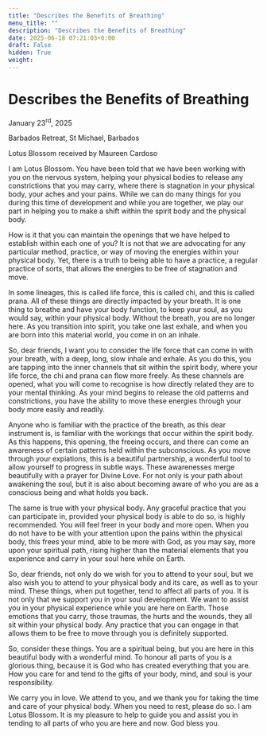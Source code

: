```yaml
---
title: "Describes the Benefits of Breathing"
menu_title: ""
description: "Describes the Benefits of Breathing"
date: 2025-06-18 07:21:03+0:00
draft: False
hidden: True
weight:
---
```

# Describes the Benefits of Breathing

January 23<sup>rd</sup>, 2025

Barbados Retreat, St Michael, Barbados

Lotus Blossom received by Maureen Cardoso

I am Lotus Blossom. You have been told that we have been working with you on the nervous system, helping your physical bodies to release any constrictions that you may carry, where there is stagnation in your physical body, your aches and your pains. While we can do many things for you during this time of development and while you are together, we play our part in helping you to make a shift within the spirit body and the physical body.

How is it that you can maintain the openings that we have helped to establish within each one of you? It is not that we are advocating for any particular method, practice, or way of moving the energies within your physical body. Yet, there is a truth to being able to have a practice, a regular practice of sorts, that allows the energies to be free of stagnation and move.

In some lineages, this is called life force, this is called chi, and this is called prana. All of these things are directly impacted by your breath. It is one thing to breathe and have your body function, to keep your soul, as you would say, within your physical body. Without the breath, you are no longer here. As you transition into spirit, you take one last exhale, and when you are born into this material world, you come in on an inhale.

So, dear friends, I want you to consider the life force that can come in with your breath, with a deep, long, slow inhale and exhale. As you do this, you are tapping into the inner channels that sit within the spirit body, where your life force, the chi and prana can flow more freely. As these channels are opened, what you will come to recognise is how directly related they are to your mental thinking. As your mind begins to release the old patterns and constrictions, you have the ability to move these energies through your body more easily and readily.

Anyone who is familiar with the practice of the breath, as this dear instrument is, is familiar with the workings that occur within the spirit body. As this happens, this opening, the freeing occurs, and there can come an awareness of certain patterns held within the subconscious. As you move through your expiations, this is a beautiful partnership, a wonderful tool to allow yourself to progress in subtle ways. These awarenesses merge beautifully with a prayer for Divine Love. For not only is your path about awakening the soul, but it is also about becoming aware of who you are as a conscious being and what holds you back.

The same is true with your physical body. Any graceful practice that you can participate in, provided your physical body is able to do so, is highly recommended. You will feel freer in your body and more open. When you do not have to be with your attention upon the pains within the physical body, this frees your mind, able to be more with God, as you may say, more upon your spiritual path, rising higher than the material elements that you experience and carry in your soul here while on Earth.

So, dear friends, not only do we wish for you to attend to your soul, but we also wish you to attend to your physical body and its care, as well as to your mind. These things, when put together, tend to affect all parts of you. It is not only that we support you in your soul development. We want to assist you in your physical experience while you are here on Earth. Those emotions that you carry, those traumas, the hurts and the wounds, they all sit within your physical body. Any practice that you can engage in that allows them to be free to move through you is definitely supported.

So, consider these things. You are a spiritual being, but you are here in this beautiful body with a wonderful mind. To honour all parts of you is a glorious thing, because it is God who has created everything that you are. How you care for and tend to the gifts of your body, mind, and soul is your responsibility.

We carry you in love. We attend to you, and we thank you for taking the time and care of your physical body. When you need to rest, please do so. I am Lotus Blossom. It is my pleasure to help to guide you and assist you in tending to all parts of who you are here and now. God bless you.

